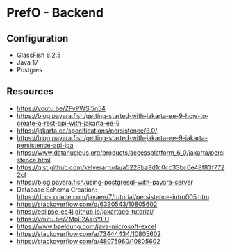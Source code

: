 # PrefO - Backend

## Configuration
* GlassFish 6.2.5
* Java 17
* Postgres

## Resources
* https://youtu.be/ZFvPWSl5n54
* https://blog.payara.fish/getting-started-with-jakarta-ee-9-how-to-create-a-rest-api-with-jakarta-ee-9
* https://jakarta.ee/specifications/persistence/3.0/
* https://blog.payara.fish/getting-started-with-jakarta-ee-9-jakarta-persistence-api-jpa
* https://www.datanucleus.org/products/accessplatform_6_0/jakarta/persistence.html
* https://gist.github.com/kelverarruda/a5228ba3d1c0cc33bc6e48f83f7722cf
* https://blog.payara.fish/using-postgresql-with-payara-server
* Database Schema Creation: https://docs.oracle.com/javaee/7/tutorial/persistence-intro005.htm
* https://stackoverflow.com/q/6330543/10805602
* https://eclipse-ee4j.github.io/jakartaee-tutorial/
* https://youtu.be/ZMpF2AY6YFU
* https://www.baeldung.com/java-microsoft-excel
* https://stackoverflow.com/a/73444434/10805602
* https://stackoverflow.com/a/48075960/10805602
